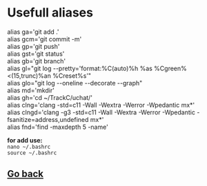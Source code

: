 # Usefull aliases

alias ga='git add .'  
alias gcm='git commit -m'  
alias gp='git push'  
alias gst='git status'  
alias gb='git branch'  
alias gl="git log --pretty='format:%C(auto)%h %as %Cgreen%<(15,trunc)%an %Creset%s'"  
alias glo="git log --oneline --decorate --graph"  
alias md='mkdir'  
alias gh='cd ~/TrackC/uchat/'  
alias clng='clang -std=c11 -Wall -Wextra -Werror -Wpedantic mx*'  
alias clngd='clang -g3 -std=c11 -Wall -Wextra -Werror -Wpedantic -fsanitize=address,undefined mx*'  
alias fnd='find -maxdepth 5 -name'  

**for add use:**  
`nano ~/.bashrc`    
`source ~/.bashrc`  



## [Go back](../README.md)
